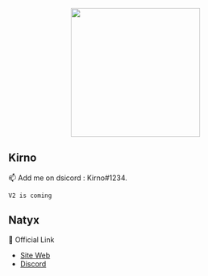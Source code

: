<p align="center">
<img src="https://cloud.natyx.net/api_natyx/logo/logo.png" width="256">
</p>

## Kirno
📫 Add me on dsicord : Kirno#1234.

```
V2 is coming
```
## Natyx
👋 Official Link
- [Site Web](https://natyx.net)
- [Discord](https://discord.gg/nBYkTCqRYr)
